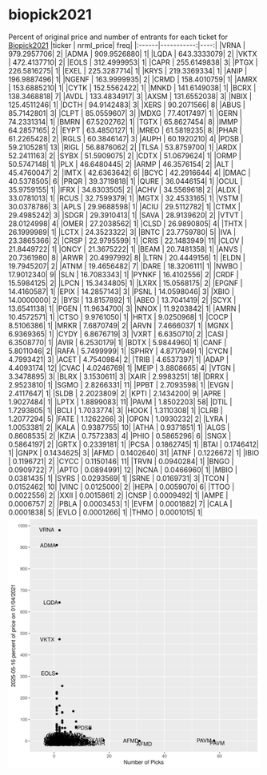 # biopick2021
Percent of original price and number of entrants for each ticket for [Biopick2021](https://twitter.com/hashtag/Biopick2021)
|ticker |  nrml_price| freq|
|:------|-----------:|----:|
|VRNA   | 979.2957706|    2|
|ADMA   | 909.9526880|    1|
|LQDA   | 643.3333079|    2|
|VKTX   | 472.4137710|    2|
|EOLS   | 312.4999953|    1|
|CAPR   | 255.6149838|    3|
|PTGX   | 226.5816275|    1|
|EXEL   | 225.3287714|    1|
|KRYS   | 219.3369334|    1|
|ANIP   | 196.9887496|    1|
|NGENF  | 163.9999935|    2|
|CRMD   | 158.4010759|    1|
|AMRX   | 153.6885210|    1|
|CYTK   | 152.5562422|    1|
|MNKD   | 141.6149038|    1|
|BCRX   | 138.3468818|    7|
|AVDL   | 133.4834917|    3|
|AXSM   | 131.6552038|    3|
|NBIX   | 125.4511246|    1|
|DCTH   |  94.9142483|    3|
|XERS   |  90.2071566|    8|
|ABUS   |  85.7142801|    3|
|CLPT   |  85.0559607|    3|
|MDXG   |  77.4017497|    1|
|GERN   |  74.2331314|    1|
|BMRN   |  67.5202762|    1|
|TGTX   |  65.8627454|    8|
|IMMP   |  64.2857165|    2|
|EYPT   |  63.4850127|    1|
|MREO   |  61.5819235|    8|
|PHAR   |  61.2265428|    2|
|RGLS   |  60.3846147|    3|
|AUPH   |  60.1920210|    4|
|PDSB   |  59.2105281|   13|
|RIGL   |  56.8876062|    2|
|TLSA   |  53.8759700|    1|
|ARDX   |  52.2411163|    2|
|SYBX   |  51.5909075|    2|
|CDTX   |  51.0679624|    1|
|ORMP   |  50.5747148|    1|
|PLX    |  46.6480445|    2|
|ARMP   |  46.3576154|    2|
|ALT    |  45.4760047|    2|
|IMTX   |  42.6363642|    6|
|BCYC   |  42.2916644|    4|
|DMAC   |  40.5378505|    6|
|PRQR   |  39.3719818|    1|
|QURE   |  36.0446154|    1|
|OCUL   |  35.9759155|    1|
|IFRX   |  34.6303505|    2|
|ACHV   |  34.5569618|    2|
|ALDX   |  33.0781013|    1|
|RCUS   |  32.7599379|    1|
|MGTX   |  32.4533165|    1|
|VSTM   |  30.0378786|    3|
|APLS   |  29.9688598|    1|
|ACIU   |  29.5112782|    1|
|CTMX   |  29.4985242|    3|
|SDGR   |  29.3910413|    1|
|SAVA   |  28.9139620|    2|
|VTVT   |  28.0124998|    4|
|OMER   |  27.2038562|    1|
|CLSD   |  26.9890805|    4|
|THTX   |  26.1999989|    1|
|LCTX   |  24.3523322|    3|
|BNTC   |  23.7759780|    5|
|IVA    |  23.3865366|    2|
|CRSP   |  22.9795599|    1|
|CRIS   |  22.1483949|   11|
|CLOV   |  21.8449722|    1|
|ONCY   |  21.3675222|    1|
|BEAM   |  20.7481358|    1|
|ANVS   |  20.7361980|    8|
|ARWR   |  20.4997992|    8|
|LTRN   |  20.4449156|    1|
|ELDN   |  19.7945207|    2|
|ATNM   |  19.4656482|    7|
|DARE   |  18.3206111|    1|
|NWBO   |  17.9012340|    9|
|SLN    |  16.7083343|    1|
|PYNKF  |  16.4102556|    2|
|CRDF   |  15.5984125|    2|
|LPCN   |  15.3434805|    1|
|LXRX   |  15.0568175|    2|
|EPGNF  |  14.4160587|    1|
|EPIX   |  14.2857143|    3|
|PSNL   |  14.0598046|    3|
|XBIO   |  14.0000000|    2|
|BYSI   |  13.8157892|    1|
|ABEO   |  13.7041419|    2|
|SCYX   |  13.6541138|    1|
|PGEN   |  11.9634700|    3|
|NNOX   |  11.9203842|    1|
|AMRN   |  10.4572571|    1|
|CTSO   |   9.9761050|    1|
|HRTX   |   9.0250968|    1|
|COCP   |   8.5106386|    1|
|MRKR   |   7.6870749|    2|
|ARVN   |   7.4666037|    1|
|MGNX   |   6.9369365|    1|
|CYDY   |   6.8676719|    3|
|VXRT   |   6.6350710|    2|
|CASI   |   6.3508770|    1|
|AVIR   |   6.2530179|    1|
|BDTX   |   5.9844960|    1|
|CANF   |   5.8011046|    2|
|RAFA   |   5.7499999|    1|
|SPHRY  |   4.8717949|    1|
|CYCN   |   4.7993421|    3|
|ACET   |   4.7540984|    2|
|TRIB   |   4.6537397|    1|
|ADAP   |   4.4093174|   12|
|CVAC   |   4.0246769|    1|
|MEIP   |   3.8808665|    4|
|VTGN   |   3.3478895|    3|
|BLRX   |   3.1530611|    3|
|XAIR   |   2.9983251|   18|
|DRRX   |   2.9523810|    1|
|SGMO   |   2.8266331|   11|
|PPBT   |   2.7093598|    1|
|EVGN   |   2.4117647|    1|
|SLDB   |   2.2023809|    2|
|KPTI   |   2.1434200|    9|
|APRE   |   1.9027484|    1|
|LPTX   |   1.8899083|   11|
|PAVM   |   1.8502203|   58|
|DTIL   |   1.7293805|    1|
|BCLI   |   1.7033774|    3|
|HOOK   |   1.3110308|    1|
|CLRB   |   1.2077294|    5|
|FATE   |   1.1262266|    3|
|OPGN   |   1.0930232|    2|
|LYRA   |   1.0053381|    2|
|KALA   |   0.9387755|   10|
|ATHA   |   0.9371851|    1|
|ALGS   |   0.8608535|    2|
|KZIA   |   0.7572383|    4|
|PHIO   |   0.5865296|    6|
|SNGX   |   0.5864197|    2|
|GRTX   |   0.2339181|    1|
|PCSA   |   0.1862745|    1|
|BTAI   |   0.1746412|    1|
|GNPX   |   0.1434625|    3|
|AFMD   |   0.1402640|   31|
|ATNF   |   0.1226672|    1|
|IBIO   |   0.1196721|    2|
|CYCC   |   0.1150146|   11|
|TRVN   |   0.0940284|    1|
|BNGO   |   0.0909722|    7|
|APTO   |   0.0894991|   12|
|NCNA   |   0.0466960|    1|
|MBIO   |   0.0381435|    1|
|SYRS   |   0.0293569|    1|
|SRNE   |   0.0169731|    3|
|TCON   |   0.0152462|   10|
|VINC   |   0.0125000|    2|
|HEPA   |   0.0059070|    6|
|TTOO   |   0.0022556|    2|
|XXII   |   0.0015861|    2|
|CNSP   |   0.0009492|    1|
|AMPE   |   0.0006757|    2|
|PBLA   |   0.0003453|    1|
|EVFM   |   0.0001882|    7|
|CALA   |   0.0001838|    5|
|EVLO   |   0.0001266|    1|
|THMO   |   0.0001015|    1|
![retvspicks](biopicks.png?raw=true)
